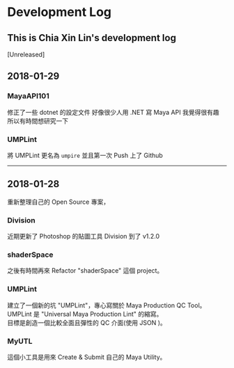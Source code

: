 # Development Log

## This is Chia Xin Lin's development log

[Unreleased]

## 2018-01-29

### MayaAPI101

修正了一些 dotnet 的設定文件
好像很少人用 .NET 寫 Maya API 我覺得很有趣 所以有時間想研究一下

### UMPLint

將 UMPLint 更名為 `umpire` 並且第一次 Push 上了 Github

---

## 2018-01-28

重新整理自己的 Open Source 專案，</br>

### Division

近期更新了 Photoshop 的貼圖工具 Division 到了 v1.2.0</br>

### shaderSpace

之後有時間再來 Refactor "shaderSpace" 這個 project。</br>

### UMPLint

建立了一個新的坑 "UMPLint"，專心寫關於 Maya Production QC Tool。</br>
UMPLint 是 "Universal Maya Production Lint" 的縮寫。</br>
目標是創造一個比較全面且彈性的 QC 介面(使用 JSON )。</br>

### MyUTL

這個小工具是用來 Create & Submit 自己的 Maya Utility。</br>